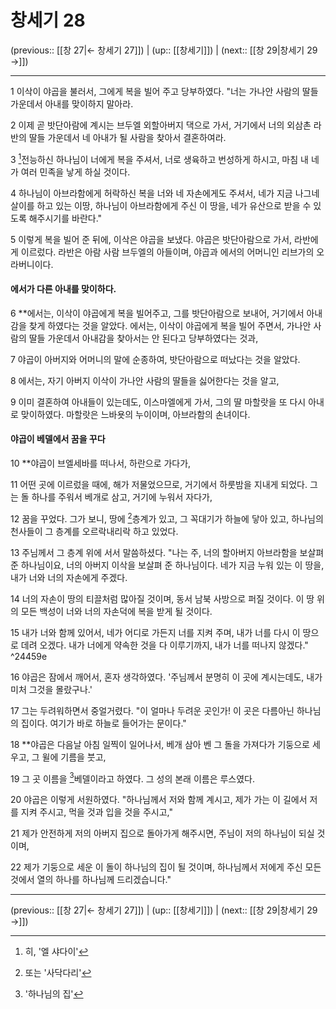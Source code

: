 # 창세기 28

(previous:: [[창 27|← 창세기 27]]) | (up:: [[창세기]]) | (next:: [[창 29|창세기 29 →]])

***


1 
이삭이 야곱을 불러서, 그에게 복을 빌어 주고 당부하였다. "너는 가나안 사람의 딸들 가운데서 아내를 맞이하지 말아라.


2 
이제 곧 밧단아람에 계시는 브두엘 외할아버지 댁으로 가서, 거기에서 너의 외삼촌 라반의 딸들 가운데서 네 아내가 될 사람을 찾아서 결혼하여라.


3 
[^1]전능하신 하나님이 너에게 복을 주셔서, 너로 생육하고 번성하게 하시고, 마침 내 네가 여러 민족을 낳게 하실 것이다.


4 
하나님이 아브라함에게 허락하신 복을 너와 네 자손에게도 주셔서, 네가 지금 나그네살이를 하고 있는 이땅, 하나님이 아브라함에게 주신 이 땅을, 네가 유산으로 받을 수 있도록 해주시기를 바란다."


5 
이렇게 복을 빌어 준 뒤에, 이삭은 야곱을 보냈다. 야곱은 밧단아람으로 가서, 라반에게 이르렀다. 라반은 아람 사람 브두엘의 아들이며, 야곱과 에서의 어머니인 리브가의 오라버니이다.


#### 에서가 다른 아내를 맞이하다.
6 
**에서는, 이삭이 야곱에게 복을 빌어주고, 그를 밧단아람으로 보내어, 거기에서 아내감을 찾게 하였다는 것을 알았다. 에서는, 이삭이 야곱에게 복을 빌어 주면서, 가나안 사람의 딸들 가운데서 아내감을 찾아서는 안 된다고 당부하였다는 것과,


7 
야곱이 아버지와 어머니의 말에 순종하여, 밧단아람으로 떠났다는 것을 알았다.


8 
에서는, 자기 아버지 이삭이 가나안 사람의 딸들을 싫어한다는 것을 알고,


9 
이미 결혼하여 아내들이 있는데도, 이스마엘에게 가서, 그의 딸 마할랏을 또 다시 아내로 맞이하였다. 마할랏은 느바욧의 누이이며, 아브라함의 손녀이다.


#### 야곱이 베델에서 꿈을 꾸다
10 
**야곱이 브엘세바를 떠나서, 하란으로 가다가,


11 
어떤 곳에 이르렀을 때에, 해가 저물었으므로, 거기에서 하룻밤을 지내게 되었다. 그는 돌 하나를 주워서 베개로 삼고, 거기에 누워서 자다가,


12 
꿈을 꾸었다. 그가 보니, 땅에 [^2]층계가 있고, 그 꼭대기가 하늘에 닿아 있고, 하나님의 천사들이 그 층계를 오르락내리락 하고 있었다.


13 
주님께서 그 층계 위에 서서 말씀하셨다. "나는 주, 너의 할아버지 아브라함을 보살펴 준 하나님이요, 너의 아버지 이삭을 보살펴 준 하나님이다. 네가 지금 누워 있는 이 땅을, 내가 너와 너의 자손에게 주겠다.


14 
너의 자손이 땅의 티끌처럼 많아질 것이며, 동서 남북 사방으로 퍼질 것이다. 이 땅 위의 모든 백성이 너와 너의 자손덕에 복을 받게 될 것이다.


15 
내가 너와 함께 있어서, 네가 어디로 가든지 너를 지켜 주며, 내가 너를 다시 이 땅으로 데려 오겠다. 내가 너에게 약속한 것을 다 이루기까지, 내가 너를 떠나지 않겠다." ^24459e


16 
야곱은 잠에서 깨어서, 혼자 생각하였다. '주님께서 분명히 이 곳에 계시는데도, 내가 미처 그것을 몰랐구나.'


17 
그는 두려워하면서 중얼거렸다. "이 얼마나 두려운 곳인가! 이 곳은 다름아닌 하나님의 집이다. 여기가 바로 하늘로 들어가는 문이다."


18 
**야곱은 다음날 아침 일찍이 일어나서, 베개 삼아 벤 그 돌을 가져다가 기둥으로 세우고, 그 윌에 기름을 붓고,


19 
그 곳 이름을 [^3]베델이라고 하였다. 그 성의 본래 이름은 루스였다.


20
야곱은 이렇게 서원하였다. "하나님께서 저와 함께 계시고, 제가 가는 이 길에서 저를 지켜 주시고, 먹을 것과 입을 것을 주시고,"


21
제가 안전하게 저의 아버지 집으로 돌아가게 해주시면, 주님이 저의 하나님이 되실 것이며,


22 
제가 기둥으로 세운 이 돌이 하나님의 집이 될 것이며, 하나님께서 저에게 주신 모든 것에서 열의 하나를 하나님께 드리겠습니다."


***

(previous:: [[창 27|← 창세기 27]]) | (up:: [[창세기]]) | (next:: [[창 29|창세기 29 →]])

[^1]: 히, '엘 샤다이'
[^2]: 또는 '사닥다리'
[^3]: '하나님의 집'